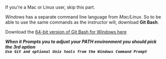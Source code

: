 If you're a Mac or Linux user, skip this part.

_Windows_ has a separate command line language from _Mac/Linux_. So to be able to use the same commands as the instructor will, download **Git Bash**.

Download the [64-bit version of Git Bash for Windows here](https://github.com/git-for-windows/git/releases/download/v2.26.2.windows.1/Git-2.26.2-64-bit.exe)

**_When it Prompts you to adjust your PATH environment you should pick the 3rd option\
`Use Git and optional Unix tools from the Windows Command Prompt`_**
